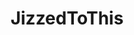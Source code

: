 ---
title: JizzedToThis
crosslinks:
- livven
- u_imguralbumbot
- IRLgirls
- xray
- MegTurney2
- elizabethzaks
- thick
- MassdropBot
- AngieVaronaLegal
- GabriellaFarias
- juicyasians
- RiddleCosplay
- sophiehoward
- youtubefactsbot
- youtubot
- botwatch
- MissBanana
- JOIP
- DemiRoseMawby
- CockTributes
---
